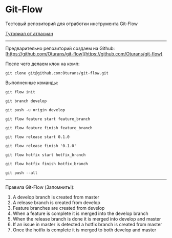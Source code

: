# Git-Flow
Тестовый репозиторий для отработки инструмента Git-Flow

[Туториал от атласиан](https://www.atlassian.com/git/tutorials/comparing-workflows/gitflow-workflow)

---
Предварительно репозиторий создаем на Github:
[https://github.com/Oturans/git-flow](https://github.com/Oturans/git-flow)

После чего делаем клон на комп:

```
git clone git@github.com:Oturans/git-flow.git

```

Выполненные команды:

```
git flow init

git branch develop

git push -u origin develop

git flow feature start feature_branch

git flow feature finish feature_branch

git flow release start 0.1.0

git flow release finish '0.1.0'

git flow hotfix start hotfix_branch

git flow hotfix finish hotfix_branch

git push --all
```

---

Правила Git-Flow (Запомнить!):

1. A develop branch is created from master
2. A release branch is created from develop
3. Feature branches are created from develop
4. When a feature is complete it is merged into the develop branch
5. When the release branch is done it is merged into develop and master
6. If an issue in master is detected a hotfix branch is created from master
7. Once the hotfix is complete it is merged to both develop and master

